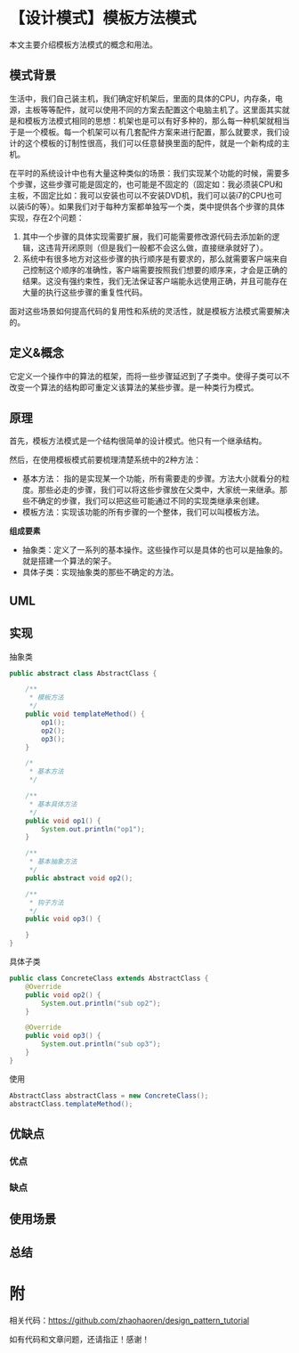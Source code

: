 # 【设计模式】模板方法模式

本文主要介绍模板方法模式的概念和用法。

## 模式背景

生活中，我们自己装主机，我们确定好机架后，里面的具体的CPU，内存条，电源，主板等等配件，就可以使用不同的方案去配置这个电脑主机了。这里面其实就是和模板方法模式相同的思想：机架也是可以有好多种的，那么每一种机架就相当于是一个模板。每一个机架可以有几套配件方案来进行配置，那么就要求，我们设计的这个模板的订制性很高，我们可以任意替换里面的配件，就是一个新构成的主机。

在平时的系统设计中也有大量这种类似的场景：我们实现某个功能的时候，需要多个步骤，这些步骤可能是固定的，也可能是不固定的（固定如：我必须装CPU和主板，不固定比如：我可以安装也可以不安装DVD机，我们可以装i7的CPU也可以装i5的等）。如果我们对于每种方案都单独写一个类，类中提供各个步骤的具体实现，存在2个问题：

1.  其中一个步骤的具体实现需要扩展，我们可能需要修改源代码去添加新的逻辑，这违背开闭原则（但是我们一般都不会这么做，直接继承就好了）。
2.  系统中有很多地方对这些步骤的执行顺序是有要求的，那么就需要客户端来自己控制这个顺序的准确性，客户端需要按照我们想要的顺序来，才会是正确的结果。这没有强约束性，我们无法保证客户端能永远使用正确，并且可能存在大量的执行这些步骤的重复性代码。

面对这些场景如何提高代码的复用性和系统的灵活性，就是模板方法模式需要解决的。

## 定义&概念

它定义一个操作中的算法的框架，而将一些步骤延迟到了子类中。使得子类可以不改变一个算法的结构即可重定义该算法的某些步骤。是一种类行为模式。

## 原理

首先，模板方法模式是一个结构很简单的设计模式。他只有一个继承结构。

然后，在使用模板模式前要梳理清楚系统中的2种方法：

- 基本方法： 指的是实现某一个功能，所有需要走的步骤。方法大小就看分的粒度。那些必走的步骤，我们可以将这些步骤放在父类中，大家统一来继承。那些不确定的步骤，我们可以把这些可能通过不同的实现类继承来创建。
- 模板方法：实现该功能的所有步骤的一个整体，我们可以叫模板方法。



**组成要素**

- 抽象类：定义了一系列的基本操作。这些操作可以是具体的也可以是抽象的。就是搭建一个算法的架子。
- 具体子类：实现抽象类的那些不确定的方法。

## UML

## 实现

抽象类

```java
public abstract class AbstractClass {

    /**
     * 模板方法
     */
    public void templateMethod() {
        op1();
        op2();
        op3();
    }

    /*
     * 基本方法
     */

    /**
     * 基本具体方法
     */
    public void op1() {
        System.out.println("op1");
    }

    /**
     * 基本抽象方法
     */
    public abstract void op2();

    /**
     * 钩子方法
     */
    public void op3() {

    }
}
```

具体子类

```java
public class ConcreteClass extends AbstractClass {
    @Override
    public void op2() {
        System.out.println("sub op2");
    }

    @Override
    public void op3() {
        System.out.println("sub op3");
    }
}
```

使用

```java
AbstractClass abstractClass = new ConcreteClass();
abstractClass.templateMethod();
```

## 优缺点

### 优点

### 缺点

## 使用场景

## 总结



# 附

相关代码：https://github.com/zhaohaoren/design_pattern_tutorial

如有代码和文章问题，还请指正！感谢！
